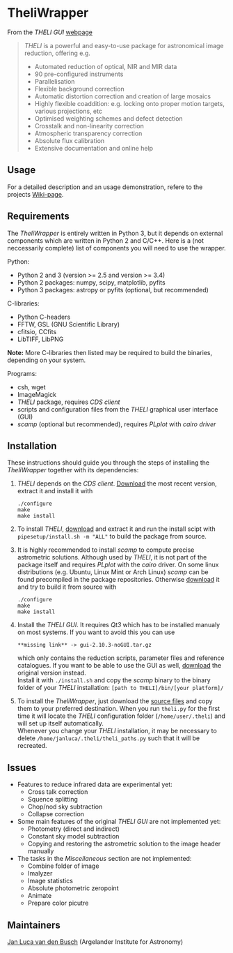 # TheliWrapper

From the *THELI GUI* [webpage](https://www.astro.uni-bonn.de/theli/gui/index.html)
> *THELI* is a powerful and easy-to-use package for astronomical image reduction, offering e.g.
> * Automated reduction of optical, NIR and MIR data
> * 90 pre-configured instruments
> * Parallelisation
> * Flexible background correction
> * Automatic distortion correction and creation of large mosaics
> * Highly flexible coaddition: e.g. locking onto proper motion targets, various
    projections, etc
> * Optimised weighting schemes and defect detection
> * Crosstalk and non-linearity correction
> * Atmospheric transparency correction
> * Absolute flux calibration
> * Extensive documentation and online help


## Usage

For a detailed description and an usage demonstration, refere to the projects
[Wiki-page](https://github.com/jlvdb/TheliWrapper/wiki).


## Requirements

The *TheliWrapper* is entirely written in Python 3, but it depends on external
components which are written in Python 2 and C/C++. Here is a (not neccessarily
complete) list of components you will need to use the wrapper.

Python:
* Python 2 and 3 (version >= 2.5 and version >= 3.4)
* Python 2 packages: numpy, scipy, matplotlib, pyfits
* Python 3 packages: astropy or pyfits (optional, but recommended)

C-libraries:
* Python C-headers
* FFTW, GSL (GNU Scientific Library)
* cfitsio, CCfits
* LibTIFF, LibPNG

**Note:** More C-libraries then listed may be required to build the binaries,
depending on your system.

Programs:
* csh, wget
* ImageMagick
* *THELI* package, requires *CDS client*
* scripts and configuration files from the *THELI* graphical user interface
  (GUI)
* *scamp* (optional but recommended), requires *PLplot* with *cairo driver*


## Installation

These instructions should guide you through the steps of installing the
*TheliWrapper* together with its dependencies:

1)  *THELI* depends on the *CDS client*.
    [Download](http://cdsarc.u-strasbg.fr/doc/cdsclient.html) the most recent
    version, extract it and install it with

        ./configure
        make
        make install

2)  To install *THELI*,
    [download](https://www.astro.uni-bonn.de/theli/gui/download.html) and
    extract it and run the install scipt with `pipesetup/install.sh -m "ALL"`
    to build the package from source.

3)  It is highly recommended to install *scamp* to compute precise astrometric
    solutions. Although used by *THELI*, it is not part of the package itself
    and requires *PLplot* with the *cairo* driver. On some linux distributions
    (e.g. Ubuntu, Linux Mint or Arch Linux) *scamp* can be found precompiled in
    the package repositories. Otherwise
    [download](https://www.astromatic.net/software/scamp) it and try to build
    it from source with

        ./configure
        make
        make install

4)  Install the *THELI GUI*. It requires *Qt3* which has to be installed manualy
    on most systems. If you want to avoid this you can use

        **missing link** -> gui-2.10.3-noGUI.tar.gz

    which only contains the reduction scripts, parameter files and reference
    catalogues. If you want to be able to use the GUI as well,
    [download](https://www.astro.uni-bonn.de/theli/gui/download.html) the
    original version instead.  
    Install it with `./install.sh` and copy the *scamp* binary to the binary
    folder of your *THELI* installation: `[path to THELI]/bin/[your platform]/`

5)  To install the *TheliWrapper*, just download the
    [source files](https://github.com/jlvdb/TheliWrapper) and copy them to your
    preferred destination. When you run `theli.py` for the first time it will
    locate the *THELI* configuration folder (`/home/user/.theli`) and will set
    up itself automatically.  
    Whenever you change your *THELI* installation, it may be necessary to delete
    `/home/janluca/.theli/theli_paths.py` such that it will be recreated.


## Issues

* Features to reduce infrared data are experimental yet:
    * Cross talk correction
    * Squence splitting
    * Chop/nod sky subtraction
    * Collapse correction
* Some main features of the original *THELI GUI* are not implemented yet:
    * Photometry (direct and indirect)
    * Constant sky model subtraction
    * Copying and restoring the astrometric solution to the image header
      manually
* The tasks in the *Miscellaneous* section are not implemented:
    * Combine folder of image
    * Imalyzer
    * Image statistics
    * Absolute photometric zeropoint
    * Animate
    * Prepare color picutre


## Maintainers

[Jan Luca van den Busch](https://github.com/jlvdb)
(Argelander Institute for Astronomy)
